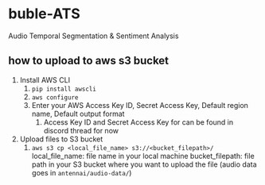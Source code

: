 # buble-ATS
Audio Temporal Segmentation &amp; Sentiment Analysis 

## how to upload to aws s3 bucket

1. Install AWS CLI
   1. `pip install awscli`
   2. `aws configure`
   3. Enter your AWS Access Key ID, Secret Access Key, Default region name, Default output format
      1. Access Key ID and Secret Access Key for can be found in discord thread for now
2. Upload files to S3 bucket    
   1. `aws s3 cp <local_file_name> s3://<bucket_filepath>/`
       local_file_name: file name in your local machine
         bucket_filepath: file path in your S3 bucket where you want to upload the file (audio data goes in `antennai/audio-data/`)
